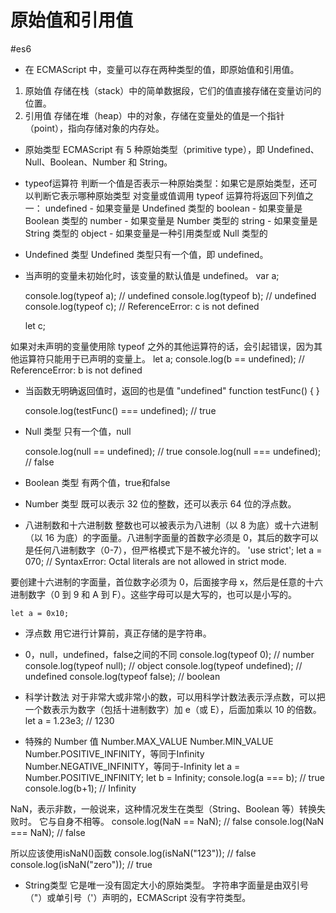 # 原始值和引用值
#es6
* 在 ECMAScript 中，变量可以存在两种类型的值，即原始值和引用值。
1. 原始值
	存储在栈（stack）中的简单数据段，它们的值直接存储在变量访问的位置。
2. 引用值
	存储在堆（heap）中的对象，存储在变量处的值是一个指针（point），指向存储对象的内存处。

* 原始类型
ECMAScript 有 5 种原始类型（primitive type），即 Undefined、Null、Boolean、Number 和 String。

* typeof运算符
判断一个值是否表示一种原始类型：如果它是原始类型，还可以判断它表示哪种原始类型
对变量或值调用 typeof 运算符将返回下列值之一：
    undefined - 如果变量是 Undefined 类型的
    boolean - 如果变量是 Boolean 类型的
    number - 如果变量是 Number 类型的
    string - 如果变量是 String 类型的
    object - 如果变量是一种引用类型或 Null 类型的

* Undefined 类型
Undefined 类型只有一个值，即 undefined。

* 当声明的变量未初始化时，该变量的默认值是 undefined。
    var a;
    
    console.log(typeof a); // undefined
    console.log(typeof b); // undefined
    console.log(typeof c); // ReferenceError: c is not defined
    
    let c;

如果对未声明的变量使用除 typeof 之外的其他运算符的话，会引起错误，因为其他运算符只能用于已声明的变量上。
    let a;
    console.log(b == undefined); // ReferenceError: b is not defined

* 当函数无明确返回值时，返回的也是值 "undefined"
    function testFunc() {
    }
    
    console.log(testFunc() === undefined); // true

* Null 类型
只有一个值，null

    console.log(null == undefined); // true
    console.log(null === undefined); // false

* Boolean 类型
有两个值，true和false

* Number 类型
既可以表示 32 位的整数，还可以表示 64 位的浮点数。

* 八进制数和十六进制数
整数也可以被表示为八进制（以 8 为底）或十六进制（以 16 为底）的字面量。八进制字面量的首数字必须是 0，其后的数字可以是任何八进制数字（0-7），但严格模式下是不被允许的。
    'use strict';
    let a = 070; // SyntaxError: Octal literals are not allowed in strict mode.

要创建十六进制的字面量，首位数字必须为 0，后面接字母 x，然后是任意的十六进制数字（0 到 9 和 A 到 F）。这些字母可以是大写的，也可以是小写的。

    let a = 0x10;

* 浮点数
用它进行计算前，真正存储的是字符串。

* 0，null，undefined，false之间的不同
    console.log(typeof 0); // number
    console.log(typeof null); // object
    console.log(typeof undefined); // undefined
    console.log(typeof false); // boolean

* 科学计数法
对于非常大或非常小的数，可以用科学计数法表示浮点数，可以把一个数表示为数字（包括十进制数字）加 e（或 E），后面加乘以 10 的倍数。
    let a = 1.23e3; // 1230

* 特殊的 Number 值
Number.MAX_VALUE
Number.MIN_VALUE
Number.POSITIVE_INFINITY，等同于Infinity
Number.NEGATIVE_INFINITY，等同于-Infinity
    let a = Number.POSITIVE_INFINITY;
    let b = Infinity;
    console.log(a === b); // true
    console.log(b+1); // Infinity

NaN，表示非数，一般说来，这种情况发生在类型（String、Boolean 等）转换失败时。
它与自身不相等。
    console.log(NaN == NaN); // false
    console.log(NaN === NaN); // false

所以应该使用isNaN()函数
    console.log(isNaN("123")); // false
    console.log(isNaN("zero")); // true

* String类型
它是唯一没有固定大小的原始类型。
字符串字面量是由双引号（"）或单引号（'）声明的，ECMAScript 没有字符类型。


